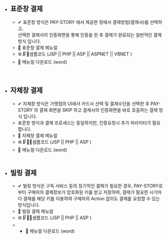 >
<br>

- ##  표준창 결제 
   - ✔ 표준창 방식은 PAY-STORY 에서 제공한 창에서 결제방법(결제사)를 선택하고,<br>
선택한 결제사의 인증화면을 통해 인증을 한 후 결제가 완료되는 일반적인 결제 방식 입니다.
   - 📕 표준창 결제 메뉴얼 
   - ⚙🗜🔗샘플코드 (JSP || PHP || ASP || ASPNET ||  VBNET )
   - 📂 메뉴얼 다운로드 (word)
 
  <br>

  <br>

- ## 자체창 결제
  - ✔ 자체창 방식은 가맹점의 UI에서 카드사 선택 및 결제수단을 선택한 후 PAY-STORY 의 결제 화면을 SKIP 하고 결제사의 인증화면을 바로 호출하는 결제 방식 입니다.
  - 표준창 방식과 결제 프로세스는 동일하지만, 인증요청시 추가 파라미터가 필요합니다.
  - 📗  자체창 결제 메뉴얼 
  - ⚙🗜🔗📂샘플코드 (JSP || PHP || ASP )
  - 📂 메뉴얼 다운로드 (word)


  <br>

-  ## 빌링 결제
   - ✔ 빌링 방식은 구독 서비스 등의 정기적인 결제가 필요한 경우, PAY-STORY로 부터 구매자의 결제정보가 암호화된 키를 받고 저장하여, 결제가 필요한 시기마다 결제를 해당 키를 이용하여 구매자의 Action 없이도 결제를 요청할 수 있는 방식입니다.
   - 📗  빌링 결제 메뉴얼 
   - ⚙🗜🔗📂샘플코드 (JSP || PHP || ASP )
   - - 📂 메뉴얼 다운로드 (word)

